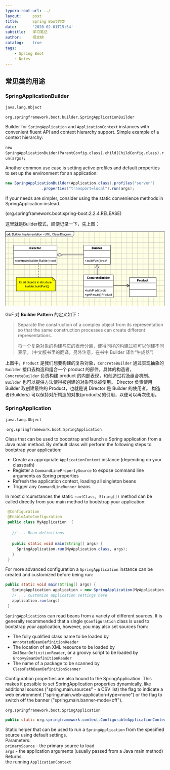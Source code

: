 ```yaml
---
typora-root-url: ../
layout:     post
title:      Spring Boot的类
date:       '2020-02-01T15:54'
subtitle:   学习笔记
author:     招文桃
catalog:    true
tags:
    - Spring Boot
    - Notes
---
```


## 常见类的用途

### SpringApplicationBuilder 

`java.lang.Object`

​	`org.springframework.boot.builder.SpringApplicationBuilder`

Builder for `SpringApplication` and `ApplicationContext` instances with convenient fluent API and context hierarchy support. Simple example of a context hierarchy:

`new SpringApplicationBuider(ParentConfig.class).child(ChildConfig.class).run(args);`

Another common use case is setting active profiles and default properties to set up the environment for an application:

```java
new SpringApplicationBuilder(Application.class).profiles("server")
    			.properties("transport=local").run(args);
```

If your needs are simpler, consider using the static convenience methods in SpringApplication instead.

(org.springframework.boot:spring-boot:2.2.4.RELEASE)<!--more-->

这里就是Builder模式，顺便记录一下，先上图：

![builder-pattern](/img/builder-pattern.png)

GoF 对 **Builder Pattern** 的定义如下：

> Separate the construction of a complex object from its representation so that the same construction processes can create different representations.
>
> 将一个复杂对象的构建与它的表示分离，使得同样的构建过程可以创建不同表示。（中文版书里的翻译，另外注意，在书中 Builder 译作“生成器”）

上图中，`Product` 是我们想要构建的复杂对象，`ConcreteBuilder` 通过实现抽象的 `Builder` 接口去构造和组合一个 product 的部件。具体的构造者，`ConcreteBuilder` 负责构建 product 的内部表现，和创造过程及组合机制。 `Builder` 也可以提供方法使得被创建的对象可以被使用。 Director 负责使用 Builder 取创建最终的 Product，也就是说 Director 是 Builder 的使用者。 构造者(Builders) 可以保持对所构造的对象(products)的引用，以便可以再次使用。

### SpringApplication

`java.lang.Object`

​	`org.springframework.boot.SpringApplication`

Class that can be used to bootstrap and launch a Spring application from a Java main method. By default class will perform the following steps to bootstrap your application:

- Create an appropriate `ApplicationContext` instance (depending on your classpath)
- Register a `CommandLinePropertySource` to expose command line arguments as Spring properties
- Refresh the application context, loading all singleton beans
- Trigger any `CommandLineRunner` beans

In most circumstances the static `run(Class, String[])` method can be called directly from you main method to bootstrap your application:

```java
 @Configuration
 @EnableAutoConfiguration
 public class MyApplication  {

   // ... Bean definitions

   public static void main(String[] args) {
     SpringApplication.run(MyApplication.class, args);
   }
 }
```

For more advanced configuration a `SpringApplication` instance can be created and customized before being run:

```java
public static void main(String[] args) {
   SpringApplication application = new SpringApplication(MyApplication.class);
   // ... customize application settings here
   application.run(args)
 }
```

`SpringApplication`s can read beans from a variety of different sources. It is generally recommended that a single `@Configuration` class is used to bootstrap your application, however, you may also set sources from:

- The fully qualified class name to be loaded by `AnnotatedBeanDefinitionReader`
- The location of an XML resource to be loaded by `XmlBeanDefinitionReader`, or a groovy script to be loaded by `GroovyBeanDefinitionReader`
- The name of a package to be scanned by `ClassPathBeanDefinitionScanner`

Configuration properties are also bound to the SpringApplication. This makes it possible to set SpringApplication properties dynamically, like additional sources ("spring.main.sources" - a CSV list) the flag to indicate a web environment ("spring.main.web-application-type=none") or the flag to switch off the banner ("spring.main.banner-mode=off").

`org.springframework.boot.SpringApplication`

```java
public static org.springframework.context.ConfigurableApplicationContext run(Class <?> primarySource, String ... args)
```

Static helper that can be used to run a `SpringApplication` from the specified source using default settings.  
Parameters:  
`primarySource` - the primary source to load  
`args` - the application arguments (usually passed from a Java main method)  
Returns:  
the running `ApplicationContext`  